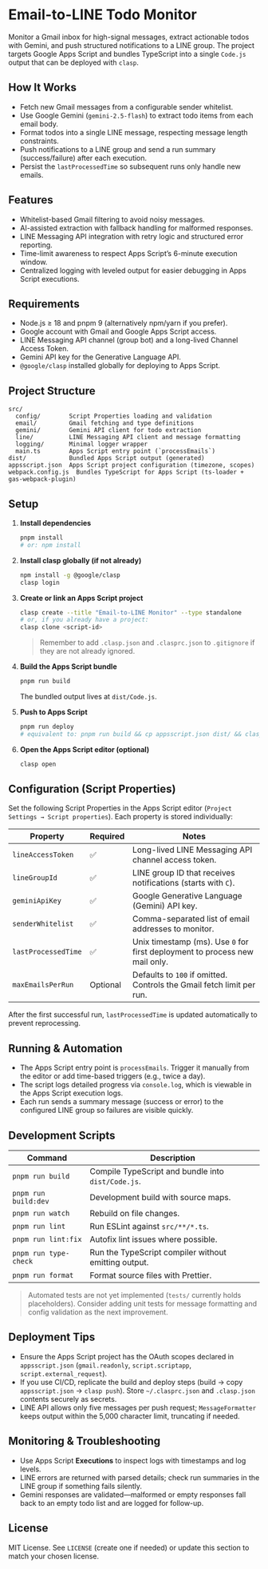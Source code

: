 # Email-to-LINE Todo Monitor

Monitor a Gmail inbox for high-signal messages, extract actionable todos with Gemini, and push structured notifications to a LINE group. The project targets Google Apps Script and bundles TypeScript into a single `Code.js` output that can be deployed with `clasp`.

## How It Works
- Fetch new Gmail messages from a configurable sender whitelist.
- Use Google Gemini (`gemini-2.5-flash`) to extract todo items from each email body.
- Format todos into a single LINE message, respecting message length constraints.
- Push notifications to a LINE group and send a run summary (success/failure) after each execution.
- Persist the `lastProcessedTime` so subsequent runs only handle new emails.

## Features
- Whitelist-based Gmail filtering to avoid noisy messages.
- AI-assisted extraction with fallback handling for malformed responses.
- LINE Messaging API integration with retry logic and structured error reporting.
- Time-limit awareness to respect Apps Script’s 6-minute execution window.
- Centralized logging with leveled output for easier debugging in Apps Script executions.

## Requirements
- Node.js ≥ 18 and pnpm 9 (alternatively npm/yarn if you prefer).
- Google account with Gmail and Google Apps Script access.
- LINE Messaging API channel (group bot) and a long-lived Channel Access Token.
- Gemini API key for the Generative Language API.
- `@google/clasp` installed globally for deploying to Apps Script.

## Project Structure
```
src/
  config/        Script Properties loading and validation
  email/         Gmail fetching and type definitions
  gemini/        Gemini API client for todo extraction
  line/          LINE Messaging API client and message formatting
  logging/       Minimal logger wrapper
  main.ts        Apps Script entry point (`processEmails`)
dist/            Bundled Apps Script output (generated)
appsscript.json  Apps Script project configuration (timezone, scopes)
webpack.config.js  Bundles TypeScript for Apps Script (ts-loader + gas-webpack-plugin)
```

## Setup

1. **Install dependencies**
   ```bash
   pnpm install
   # or: npm install
   ```

2. **Install clasp globally (if not already)**
   ```bash
   npm install -g @google/clasp
   clasp login
   ```

3. **Create or link an Apps Script project**
   ```bash
   clasp create --title "Email-to-LINE Monitor" --type standalone
   # or, if you already have a project:
   clasp clone <script-id>
   ```
   > Remember to add `.clasp.json` and `.clasprc.json` to `.gitignore` if they are not already ignored.

4. **Build the Apps Script bundle**
   ```bash
   pnpm run build
   ```
   The bundled output lives at `dist/Code.js`.

5. **Push to Apps Script**
   ```bash
   pnpm run deploy
   # equivalent to: pnpm run build && cp appsscript.json dist/ && clasp push --force
   ```

6. **Open the Apps Script editor (optional)**
   ```bash
   clasp open
   ```

## Configuration (Script Properties)
Set the following Script Properties in the Apps Script editor (`Project Settings → Script properties`). Each property is stored individually:

| Property             | Required | Notes |
|----------------------|----------|-------|
| `lineAccessToken`    | ✅       | Long-lived LINE Messaging API channel access token. |
| `lineGroupId`        | ✅       | LINE group ID that receives notifications (starts with `C`). |
| `geminiApiKey`       | ✅       | Google Generative Language (Gemini) API key. |
| `senderWhitelist`    | ✅       | Comma-separated list of email addresses to monitor. |
| `lastProcessedTime`  | ✅       | Unix timestamp (ms). Use `0` for first deployment to process new mail only. |
| `maxEmailsPerRun`    | Optional | Defaults to `100` if omitted. Controls the Gmail fetch limit per run. |

After the first successful run, `lastProcessedTime` is updated automatically to prevent reprocessing.

## Running & Automation
- The Apps Script entry point is `processEmails`. Trigger it manually from the editor or add time-based triggers (e.g., twice a day).
- The script logs detailed progress via `console.log`, which is viewable in the Apps Script execution logs.
- Each run sends a summary message (success or error) to the configured LINE group so failures are visible quickly.

## Development Scripts
| Command             | Description |
|---------------------|-------------|
| `pnpm run build`    | Compile TypeScript and bundle into `dist/Code.js`. |
| `pnpm run build:dev`| Development build with source maps. |
| `pnpm run watch`    | Rebuild on file changes. |
| `pnpm run lint`     | Run ESLint against `src/**/*.ts`. |
| `pnpm run lint:fix` | Autofix lint issues where possible. |
| `pnpm run type-check` | Run the TypeScript compiler without emitting output. |
| `pnpm run format`   | Format source files with Prettier. |

> Automated tests are not yet implemented (`tests/` currently holds placeholders). Consider adding unit tests for message formatting and config validation as the next improvement.

## Deployment Tips
- Ensure the Apps Script project has the OAuth scopes declared in `appsscript.json` (`gmail.readonly`, `script.scriptapp`, `script.external_request`).
- If you use CI/CD, replicate the build and deploy steps (build → copy `appsscript.json` → `clasp push`). Store `~/.clasprc.json` and `.clasp.json` contents securely as secrets.
- LINE API allows only five messages per push request; `MessageFormatter` keeps output within the 5,000 character limit, truncating if needed.

## Monitoring & Troubleshooting
- Use Apps Script **Executions** to inspect logs with timestamps and log levels.
- LINE errors are returned with parsed details; check run summaries in the LINE group if something fails silently.
- Gemini responses are validated—malformed or empty responses fall back to an empty todo list and are logged for follow-up.

## License
MIT License. See `LICENSE` (create one if needed) or update this section to match your chosen license.
